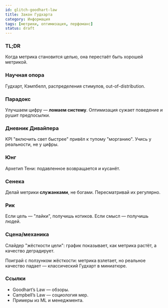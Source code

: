 ```yaml
---
id: glitch-goodhart-law
title: Закон Гудхарта
category: Информация
tags: [метрики, оптимизация, перфоманс]
status: draft
---
```


### TL;DR
Когда метрика становится целью, она перестаёт быть хорошей метрикой.

### Научная опора
Гудхарт, Кэмпбелл, распределения стимулов, out-of-distribution.

### Парадокс
Улучшаем цифру — **ломаем систему**. Оптимизация сужает поведение и рушит предпосылки.

### Дневник Дивайпера
KPI "включить свет быстрее" привёл к тупому "морганию". Учись у реальности, не у цифры.

### Юнг
Архетип Тени: подавленное возвращается и кусанёт.

### Сенека
Делай метрики **служанками**, не богами. Пересматривай их регулярно.

### Рик
Если цель — "лайки", получишь котиков. Если смысл — получишь людей.

### Сцена/механика
Слайдер "жёсткости цели": график показывает, как метрика растёт, а качество деградирует.

Поиграй с ползунком жёсткости: метрика взлетает, но реальное качество падает — классический Гудхарт в миниатюре.

<div class="widget" data-type="goodhart"></div>

### Ссылки
- Goodhart’s Law — обзоры.
- Campbell’s Law — социология мер.
- Примеры из ML и менеджмента.
